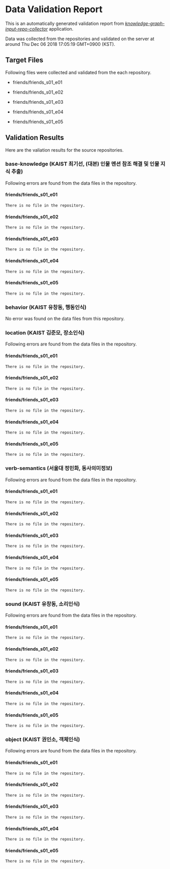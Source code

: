 # Data Validation Report

This is an automatically generated validation report from *[knowledge-graph-input-repo-collector](https://github.com/uilab-vtt/knowledge-graph-input-repo-collector)* application. 

Data was collected from the repositories and validated on the server at around Thu Dec 06 2018 17:05:19 GMT+0900 (KST).

## Target Files

Following files were collected and validated from the each repository.


- friends/friends_s01_e01

- friends/friends_s01_e02

- friends/friends_s01_e03

- friends/friends_s01_e04

- friends/friends_s01_e05


## Validation Results

Here are the valiation results for the source repositories. 


### base-knowledge (KAIST 최기선, (대본) 인물 멘션 참조 해결 및 인물 지식 추출)



Following errors are found from the data files in the repository.



#### friends/friends_s01_e01

```
There is no file in the repository.
```



#### friends/friends_s01_e02

```
There is no file in the repository.
```



#### friends/friends_s01_e03

```
There is no file in the repository.
```



#### friends/friends_s01_e04

```
There is no file in the repository.
```



#### friends/friends_s01_e05

```
There is no file in the repository.
```






### behavior (KAIST 유창동, 행동인식)



No error was found on the data files from this repository.




### location (KAIST 김준모, 장소인식)



Following errors are found from the data files in the repository.



#### friends/friends_s01_e01

```
There is no file in the repository.
```



#### friends/friends_s01_e02

```
There is no file in the repository.
```



#### friends/friends_s01_e03

```
There is no file in the repository.
```



#### friends/friends_s01_e04

```
There is no file in the repository.
```



#### friends/friends_s01_e05

```
There is no file in the repository.
```






### verb-semantics (서울대 정민화, 동사의미정보)



Following errors are found from the data files in the repository.



#### friends/friends_s01_e01

```
There is no file in the repository.
```



#### friends/friends_s01_e02

```
There is no file in the repository.
```



#### friends/friends_s01_e03

```
There is no file in the repository.
```



#### friends/friends_s01_e04

```
There is no file in the repository.
```



#### friends/friends_s01_e05

```
There is no file in the repository.
```






### sound (KAIST 유창동, 소리인식)



Following errors are found from the data files in the repository.



#### friends/friends_s01_e01

```
There is no file in the repository.
```



#### friends/friends_s01_e02

```
There is no file in the repository.
```



#### friends/friends_s01_e03

```
There is no file in the repository.
```



#### friends/friends_s01_e04

```
There is no file in the repository.
```



#### friends/friends_s01_e05

```
There is no file in the repository.
```






### object (KAIST 권인소, 객체인식)



Following errors are found from the data files in the repository.



#### friends/friends_s01_e01

```
There is no file in the repository.
```



#### friends/friends_s01_e02

```
There is no file in the repository.
```



#### friends/friends_s01_e03

```
There is no file in the repository.
```



#### friends/friends_s01_e04

```
There is no file in the repository.
```



#### friends/friends_s01_e05

```
There is no file in the repository.
```





